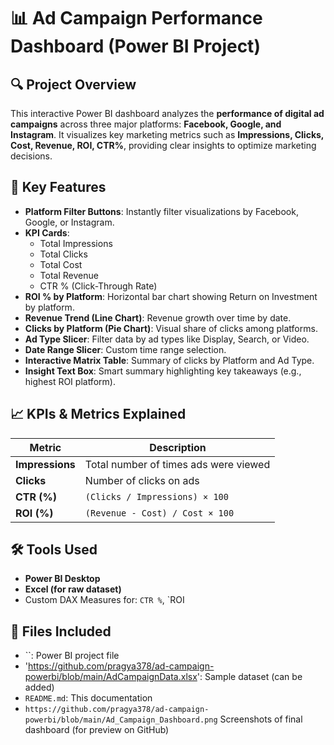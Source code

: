 # 📊 Ad Campaign Performance Dashboard (Power BI Project)

## 🔍 Project Overview

This interactive Power BI dashboard analyzes the **performance of digital ad campaigns** across three major platforms: **Facebook, Google, and Instagram**. It visualizes key marketing metrics such as **Impressions, Clicks, Cost, Revenue, ROI, CTR%**, providing clear insights to optimize marketing decisions.
## 📌 Key Features

- **Platform Filter Buttons**: Instantly filter visualizations by Facebook, Google, or Instagram.
- **KPI Cards**:  
  - Total Impressions  
  - Total Clicks  
  - Total Cost  
  - Total Revenue  
  - CTR % (Click-Through Rate)  
- **ROI % by Platform**: Horizontal bar chart showing Return on Investment by platform.
- **Revenue Trend (Line Chart)**: Revenue growth over time by date.
- **Clicks by Platform (Pie Chart)**: Visual share of clicks among platforms.
- **Ad Type Slicer**: Filter data by ad types like Display, Search, or Video.
- **Date Range Slicer**: Custom time range selection.
- **Interactive Matrix Table**: Summary of clicks by Platform and Ad Type.
- **Insight Text Box**: Smart summary highlighting key takeaways (e.g., highest ROI platform).
## 📈 KPIs & Metrics Explained

| Metric | Description |
|--------|-------------|
| **Impressions** | Total number of times ads were viewed |
| **Clicks** | Number of clicks on ads |
| **CTR (%)** | `(Clicks / Impressions) × 100` |
| **ROI (%)** | `(Revenue - Cost) / Cost × 100` |

## 🛠️ Tools Used

- **Power BI Desktop**
- **Excel (for raw dataset)**
- Custom DAX Measures for: `CTR %`, `ROI 
## 📁 Files Included

- ``: Power BI project file  
- 'https://github.com/pragya378/ad-campaign-powerbi/blob/main/AdCampaignData.xlsx': Sample dataset (can be added)
- `README.md`: This documentation  
- `https://github.com/pragya378/ad-campaign-powerbi/blob/main/Ad_Campaign_Dashboard.png` Screenshots of final dashboard (for preview on GitHub)

